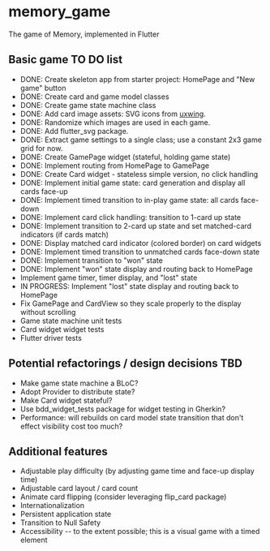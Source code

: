 # memory_game

The game of Memory, implemented in Flutter

## Basic game TO DO list
- DONE: Create skeleton app from starter project: HomePage and "New game" button
- DONE: Create card and game model classes
- DONE: Create game state machine class
- DONE: Add card image assets: SVG icons from <a href="https://uxwing.com/">uxwing</a>.
- DONE: Randomize which images are used in each game.
- DONE: Add flutter_svg package.
- DONE: Extract game settings to a single class; use a constant 2x3 game grid for now.
- DONE: Create GamePage widget (stateful, holding game state)
- DONE: Implement routing from HomePage to GamePage
- DONE: Create Card widget - stateless simple version, no click handling
- DONE: Implement initial game state: card generation and display all cards face-up
- DONE: Implement timed transition to in-play game state: all cards face-down
- DONE: Implement card click handling: transition to 1-card up state
- DONE: Implement transition to 2-card up state and set matched-card indicators (if cards match)
- DONE: Display matched card indicator (colored border) on card widgets
- DONE: Implement timed transition to unmatched cards face-down state
- DONE: Implement transition to "won" state 
- DONE: Implement "won" state display and routing back to HomePage
- Implement game timer, timer display, and "lost" state
- IN PROGRESS: Implement "lost" state display and routing back to HomePage
- Fix GamePage and CardView so they scale properly to the display without scrolling
- Game state machine unit tests
- Card widget widget tests
- Flutter driver tests

## Potential refactorings / design decisions TBD
- Make game state machine a BLoC?
- Adopt Provider to distribute state?
- Make Card widget stateful?
- Use bdd_widget_tests package for widget testing in Gherkin?
- Performance: will rebuilds on card model state transition that don't effect visibility cost too much?

## Additional features 
- Adjustable play difficulty (by adjusting game time and face-up display time)
- Adjustable card layout / card count
- Animate card flipping (consider leveraging flip_card package)
- Internationalization
- Persistent application state
- Transition to Null Safety
- Accessibility -- to the extent possible; this is a visual game with a timed element

